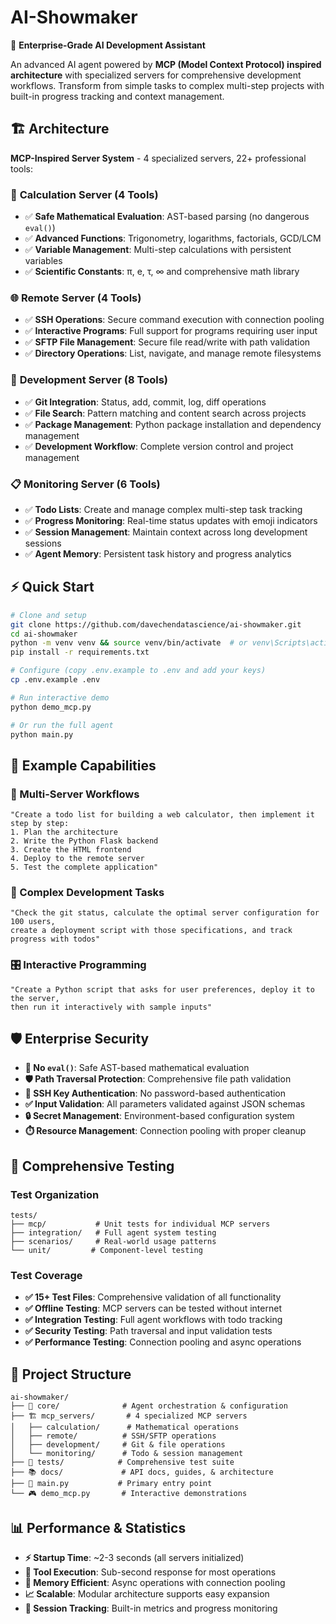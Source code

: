 # AI-Showmaker

🤖 **Enterprise-Grade AI Development Assistant**

An advanced AI agent powered by **MCP (Model Context Protocol) inspired architecture** with specialized servers for comprehensive development workflows. Transform from simple tasks to complex multi-step projects with built-in progress tracking and context management.

## 🏗️ Architecture

**MCP-Inspired Server System** - 4 specialized servers, 22+ professional tools:

### 🧮 **Calculation Server** (4 Tools)
- ✅ **Safe Mathematical Evaluation**: AST-based parsing (no dangerous `eval()`)
- ✅ **Advanced Functions**: Trigonometry, logarithms, factorials, GCD/LCM  
- ✅ **Variable Management**: Multi-step calculations with persistent variables
- ✅ **Scientific Constants**: π, e, τ, ∞ and comprehensive math library

### 🌐 **Remote Server** (4 Tools)  
- ✅ **SSH Operations**: Secure command execution with connection pooling
- ✅ **Interactive Programs**: Full support for programs requiring user input
- ✅ **SFTP File Management**: Secure file read/write with path validation
- ✅ **Directory Operations**: List, navigate, and manage remote filesystems

### 🔧 **Development Server** (8 Tools)
- ✅ **Git Integration**: Status, add, commit, log, diff operations
- ✅ **File Search**: Pattern matching and content search across projects  
- ✅ **Package Management**: Python package installation and dependency management
- ✅ **Development Workflow**: Complete version control and project management

### 📋 **Monitoring Server** (6 Tools)
- ✅ **Todo Lists**: Create and manage complex multi-step task tracking
- ✅ **Progress Monitoring**: Real-time status updates with emoji indicators  
- ✅ **Session Management**: Maintain context across long development sessions
- ✅ **Agent Memory**: Persistent task history and progress analytics

## ⚡ Quick Start

```bash
# Clone and setup
git clone https://github.com/davechendatascience/ai-showmaker.git
cd ai-showmaker
python -m venv venv && source venv/bin/activate  # or venv\Scripts\activate on Windows
pip install -r requirements.txt

# Configure (copy .env.example to .env and add your keys)
cp .env.example .env

# Run interactive demo
python demo_mcp.py

# Or run the full agent
python main.py
```

## 🎯 Example Capabilities

### 🧪 Multi-Server Workflows
```
"Create a todo list for building a web calculator, then implement it step by step:
1. Plan the architecture 
2. Write the Python Flask backend
3. Create the HTML frontend  
4. Deploy to the remote server
5. Test the complete application"
```

### 🔬 Complex Development Tasks  
```
"Check the git status, calculate the optimal server configuration for 100 users, 
create a deployment script with those specifications, and track progress with todos"
```

### 🎛️ Interactive Programming
```
"Create a Python script that asks for user preferences, deploy it to the server,
then run it interactively with sample inputs"
```

## 🛡️ Enterprise Security

- **🚫 No `eval()`**: Safe AST-based mathematical evaluation
- **🛡️ Path Traversal Protection**: Comprehensive file path validation  
- **🔐 SSH Key Authentication**: No password-based authentication
- **✅ Input Validation**: All parameters validated against JSON schemas
- **🔒 Secret Management**: Environment-based configuration system
- **⏱️ Resource Management**: Connection pooling with proper cleanup

## 🧪 Comprehensive Testing

### Test Organization
```
tests/
├── mcp/           # Unit tests for individual MCP servers
├── integration/   # Full agent system testing  
├── scenarios/     # Real-world usage patterns
└── unit/         # Component-level testing
```

### Test Coverage
- **✅ 15+ Test Files**: Comprehensive validation of all functionality
- **✅ Offline Testing**: MCP servers can be tested without internet
- **✅ Integration Testing**: Full agent workflows with todo tracking
- **✅ Security Testing**: Path traversal and input validation tests
- **✅ Performance Testing**: Connection pooling and async operations

## 📁 Project Structure

```
ai-showmaker/
├── 🎯 core/              # Agent orchestration & configuration
├── 🏗️ mcp_servers/       # 4 specialized MCP servers
│   ├── calculation/      # Mathematical operations
│   ├── remote/          # SSH/SFTP operations  
│   ├── development/     # Git & file operations
│   └── monitoring/      # Todo & session management
├── 🧪 tests/            # Comprehensive test suite
├── 📚 docs/             # API docs, guides, & architecture
├── 🚀 main.py           # Primary entry point
└── 🎮 demo_mcp.py       # Interactive demonstrations
```

## 📊 Performance & Statistics

- **⚡ Startup Time**: ~2-3 seconds (all servers initialized)
- **🎯 Tool Execution**: Sub-second response for most operations  
- **💾 Memory Efficient**: Async operations with connection pooling
- **📈 Scalable**: Modular architecture supports easy expansion
- **🔄 Session Tracking**: Built-in metrics and progress monitoring
